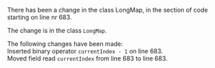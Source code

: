 There has been a change in the class LongMap, in the section of code starting on line nr 683.
  
The change is in the class ```LongMap```.
  
The following changes have been made:  
Inserted binary operator ```currentIndex - 1``` on line 683.  
Moved field read ```currentIndex``` from line 683 to line 683.  
